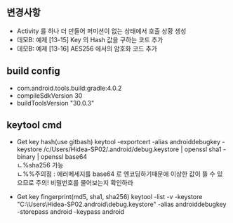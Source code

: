 ## 변경사항
* Activity 를 하나 더 만들어 퍼미션이 없는 상태에서 호출 상황 생성
* 데모B: 예제 [13-15] Key 의 Hash 값을 구하는 코드 추가
* 데모B: 예제 [13-16] AES256 에서의 암호화 코드 추가

## build config
* com.android.tools.build:gradle:4.0.2
* compileSdkVersion 30
* buildToolsVersion "30.0.3"

## keytool cmd

* Get key hash(use gitbash)
keytool -exportcert -alias androiddebugkey -keystore /c/Users/Hidea-SP02/.android/debug.keystore | openssl sha1 -binary | openssl base64<br/>
ㄴ%sha256 가능<br/>
ㄴ%%주의점 : 에러메세지를 base64 로 엔코딩하기때문에 이상한 값이 뜰 수 있으므로 주의! 비밀번호를 물어보는지 확인하라


* Get key fingerprint(md5, sha1, sha256)
keytool -list -v -keystore "C:\Users\Hidea-SP02\.android\debug.keystore" -alias androiddebugkey -storepass android -keypass android